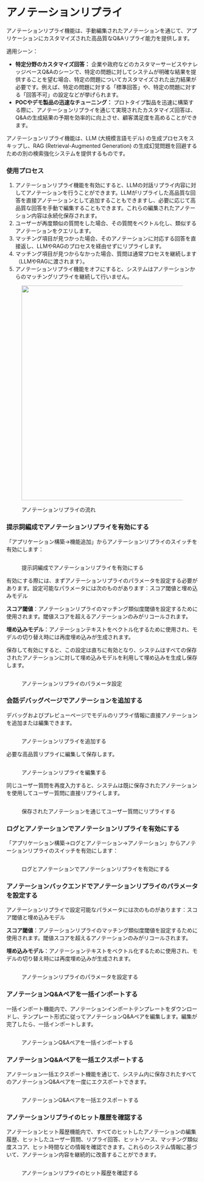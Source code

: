 # アノテーションリプライ

アノテーションリプライ機能は、手動編集されたアノテーションを通じて、アプリケーションにカスタマイズされた高品質なQ&Aリプライ能力を提供します。

適用シーン：

* **特定分野のカスタマイズ回答：** 企業や政府などのカスタマーサービスやナレッジベースQ&Aのシーンで、特定の問題に対してシステムが明確な結果を提供することを望む場合、特定の問題についてカスタマイズされた出力結果が必要です。例えば、特定の問題に対する「標準回答」や、特定の問題に対する「回答不可」の設定などが挙げられます。
* **POCやデモ製品の迅速なチューニング：** プロトタイプ製品を迅速に構築する際に、アノテーションリプライを通じて実現されたカスタマイズ回答は、Q&Aの生成結果の予期を効率的に向上させ、顧客満足度を高めることができます。

アノテーションリプライ機能は、LLM (大規模言語モデル) の生成プロセスをスキップし、RAG (Retrieval-Augmented Generation) の生成幻覚問題を回避するための別の検索強化システムを提供するものです。

### 使用プロセス

1. アノテーションリプライ機能を有効にすると、LLMの対話リプライ内容に対してアノテーションを行うことができます。LLMがリプライした高品質な回答を直接アノテーションとして追加することもできますし、必要に応じて高品質な回答を手動で編集することもできます。これらの編集されたアノテーション内容は永続化保存されます。
2. ユーザーが再度類似の質問をした場合、その質問をベクトル化し、類似するアノテーションをクエリします。
3. マッチング項目が見つかった場合、そのアノテーションに対応する回答を直接返し、LLMやRAGのプロセスを経由せずにリプライします。
4. マッチング項目が見つからなかった場合、質問は通常プロセスを継続します（LLMやRAGに渡されます）。
5. アノテーションリプライ機能をオフにすると、システムはアノテーションからのマッチングリプライを継続して行いません。

<figure><img src="https://assets-docs.dify.ai/img/jp/annotation/392c0d2847ce07c31d054f32c1103e4d.webp" alt="" width="563"><figcaption><p>アノテーションリプライの流れ</p></figcaption></figure>

### 提示詞編成でアノテーションリプライを有効にする

「アプリケーション構築->機能追加」からアノテーションリプライのスイッチを有効にします：

<figure><img src="https://assets-docs.dify.ai/img/jp/annotation/11d3c1b21e275834befd34df0d74bfd0.webp" alt=""><figcaption><p>提示詞編成でアノテーションリプライを有効にする</p></figcaption></figure>

有効にする際には、まずアノテーションリプライのパラメータを設定する必要があります。設定可能なパラメータには次のものがあります：スコア閾値と埋め込みモデル

**スコア閾値**：アノテーションリプライのマッチング類似度閾値を設定するために使用されます。閾値スコアを超えるアノテーションのみがリコールされます。

**埋め込みモデル**：アノテーションテキストをベクトル化するために使用され、モデルの切り替え時には再度埋め込みが生成されます。

保存して有効にすると、この設定は直ちに有効となり、システムはすべての保存されたアノテーションに対して埋め込みモデルを利用して埋め込みを生成し保存します。

<figure><img src="https://assets-docs.dify.ai/img/jp/annotation/483f9e6e1b8a222868ac32e9b0b12350.webp" alt=""><figcaption><p>アノテーションリプライのパラメータ設定</p></figcaption></figure>

### 会話デバッグページでアノテーションを追加する

デバッグおよびプレビューページでモデルのリプライ情報に直接アノテーションを追加または編集できます。

<figure><img src="https://assets-docs.dify.ai/img/jp/annotation/c753c1e2babd3cd4e40f349c53d03390.webp" alt=""><figcaption><p>アノテーションリプライを追加する</p></figcaption></figure>

必要な高品質リプライに編集して保存します。

<figure><img src="https://assets-docs.dify.ai/img/jp/annotation/1cb0f1a4819287ca89c8e6ce3b56bbff.webp" alt=""><figcaption><p>アノテーションリプライを編集する</p></figcaption></figure>

同じユーザー質問を再度入力すると、システムは既に保存されたアノテーションを使用してユーザー質問に直接リプライします。

<figure><img src="https://assets-docs.dify.ai/img/jp/annotation/6350513833017c827660c273cd3dcdba.webp" alt=""><figcaption><p>保存されたアノテーションを通じてユーザー質問にリプライする</p></figcaption></figure>

### ログとアノテーションでアノテーションリプライを有効にする

「アプリケーション構築->ログとアノテーション->アノテーション」からアノテーションリプライのスイッチを有効にします：

<figure><img src="https://assets-docs.dify.ai/img/jp/annotation/07c57ea858385985fa83ac30289cc138.webp" alt=""><figcaption><p>ログとアノテーションでアノテーションリプライを有効にする</p></figcaption></figure>

### アノテーションバックエンドでアノテーションリプライのパラメータを設定する

アノテーションリプライで設定可能なパラメータには次のものがあります：スコア閾値と埋め込みモデル

**スコア閾値**：アノテーションリプライのマッチング類似度閾値を設定するために使用されます。閾値スコアを超えるアノテーションのみがリコールされます。

**埋め込みモデル**：アノテーションテキストをベクトル化するために使用され、モデルの切り替え時には再度埋め込みが生成されます。

<figure><img src="https://assets-docs.dify.ai/img/jp/annotation/2eef1ac7dfeae549201c9e5e6ebbcdba.webp" alt=""><figcaption><p>アノテーションリプライのパラメータを設定する</p></figcaption></figure>

### アノテーションQ&Aペアを一括インポートする

一括インポート機能内で、アノテーションインポートテンプレートをダウンロードし、テンプレート形式に従ってアノテーションQ&Aペアを編集します。編集が完了したら、一括インポートします。

<figure><img src="https://assets-docs.dify.ai/img/jp/annotation/a362886fc1f3f1e05fc0386950bb5a0f.webp" alt=""><figcaption><p>アノテーションQ&Aペアを一括インポートする</p></figcaption></figure>

### アノテーションQ&Aペアを一括エクスポートする

アノテーション一括エクスポート機能を通じて、システム内に保存されたすべてのアノテーションQ&Aペアを一度にエクスポートできます。

<figure><img src="https://assets-docs.dify.ai/img/jp/annotation/2bd8b91e75d8754d944095d76e295508.webp" alt=""><figcaption><p>アノテーションQ&Aペアを一括エクスポートする</p></figcaption></figure>

### アノテーションリプライのヒット履歴を確認する

アノテーションヒット履歴機能内で、すべてのヒットしたアノテーションの編集履歴、ヒットしたユーザー質問、リプライ回答、ヒットソース、マッチング類似度スコア、ヒット時間などの情報を確認できます。これらのシステム情報に基づいて、アノテーション内容を継続的に改善することができます。

<figure><img src="https://assets-docs.dify.ai/img/jp/annotation/5b04cde5481067b07edbda3083fa9c8b.webp" alt=""><figcaption><p>アノテーションリプライのヒット履歴を確認する</p></figcaption></figure>